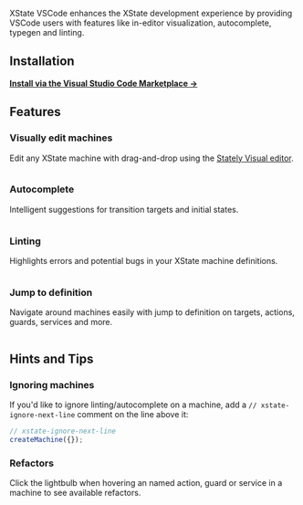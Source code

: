 XState VSCode enhances the XState development experience by providing VSCode users with features like in-editor visualization, autocomplete, typegen and linting.

## Installation

**[Install via the Visual Studio Code Marketplace →](https://marketplace.visualstudio.com/items?itemName=statelyai.stately-vscode)**

## Features

### Visually edit machines

Edit any XState machine with drag-and-drop using the [Stately Visual editor](https://stately.ai/editor).

<img src="https://raw.githubusercontent.com/statelyai/xstate-vscode/master/assets/editor.png" alt="" />

### Autocomplete

Intelligent suggestions for transition targets and initial states.

<img src="https://raw.githubusercontent.com/statelyai/xstate-vscode/master/assets/autocomplete.png" alt="" />

### Linting

Highlights errors and potential bugs in your XState machine definitions.

<img src="https://raw.githubusercontent.com/statelyai/xstate-vscode/master/assets/linting.png" alt="" />

### Jump to definition

Navigate around machines easily with jump to definition on targets, actions, guards, services and more.

<img src="https://raw.githubusercontent.com/statelyai/xstate-vscode/master/assets/jump-to-definition.png" alt="" />

## Hints and Tips

### Ignoring machines

If you'd like to ignore linting/autocomplete on a machine, add a `// xstate-ignore-next-line` comment on the line above it:

```ts
// xstate-ignore-next-line
createMachine({});
```

### Refactors

Click the lightbulb when hovering an named action, guard or service in a machine to see available refactors.

